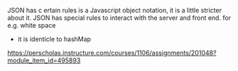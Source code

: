 JSON has c ertain rules is a Javascript object notation, it is a little stricter about it. JSON has special rules to interact with the server and front end. for e.g. white space

- it is identicle to hashMap

https://perscholas.instructure.com/courses/1106/assignments/201048?module_item_id=495893
